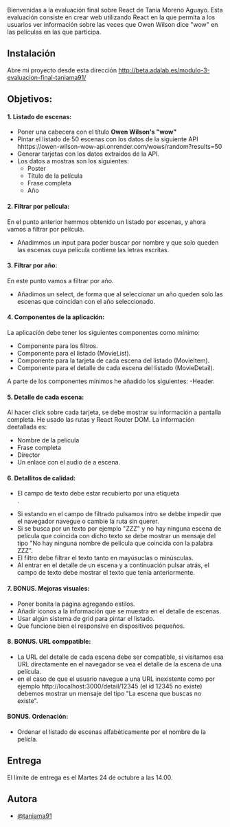 Bienvenidas a la evaluación final sobre React de Tania Moreno Aguayo.
Esta evaluación consiste en crear web utilizando React en la que permita a los usuarios ver información sobre las veces que Owen Wilson dice "wow" en las películas en las que participa.

## Instalación

Abre mi proyecto desde esta dirección http://beta.adalab.es/modulo-3-evaluacion-final-taniama91/

## Objetivos:

#### 1. Listado de escenas:
- Poner una cabecera con el título **Owen Wilson's "wow"**
- Pintar el listado de 50 escenas con los datos de la siguiente API  hhttps://owen-wilson-wow-api.onrender.com/wows/random?results=50
- Generar tarjetas con los datos extraidos de la API.
- Los datos a mostras son los siguientes:
    - Poster
    - Título de la película 
    - Frase completa
    - Año

#### 2. Filtrar por película:
En el punto anterior hemmos obtenido un listado por escenas, y ahora vamos a filtrar por película.
- Añadimmos un input para poder buscar por nombre y que solo queden las escenas cuya película contiene las letras escritas.

#### 3. Filtrar por año:
En este punto vamos a filtrar por año.
- Añadimos un select, de forma que al seleccionar un año queden solo las escenas que coincidan con el año seleccionado.

#### 4. Componentes de la aplicación:
La aplicación debe tener los siguientes componentes como mínimo:

- Componente para los filtros.
- Componente para el listado (MovieList).
- Componente para la tarjeta de cada escena del listado (MovieItem).
- Componente para el detalle de cada escena del listado (MovieDetail).

A parte de los componentes mínimos he añadido los siguientes:
-Header.

#### 5. Detalle de cada escena:
Al hacer click sobre cada tarjeta, se debe mostrar su información a pantalla completa.
He usado las rutas y React Router DOM.
La información deetallada es:
- Nombre de la película
- Frase completa 
- Director
- Un enlace con el audio de a escena.

#### 6. Detallitos de calidad:
- El campo de texto debe estar recubierto por una etiqueta <form />.
- Si estando en el campo de filtrado pulsamos intro se debbe impedir que el navegador navegue o cambie la ruta sin querer.
- Si se busca por un texto por ejemplo "ZZZ" y no hay ninguna escena de película que coincida con dicho texto se debe mostrar un mensaje del tipo "No hay ninguna nombre de película que coincida con la palabra ZZZ".
- El filtro debe filtrar el texto tanto en mayúsuclas o minúsculas.
- Al entrar en el detalle de un escena y a continuación pulsar atrás, el campo de texto debe mostrar el texto que tenía anteriormente.

#### 7. BONUS. Mejoras visuales:
- Poner bonita la página agregando estilos.
- Añadir iconos a la información que se muestra en el detalle de escenas.
- Usar algún sistema de grid para pintar el listado.
- Que funcione bien el responsive en dispositivos pequeños.

#### 8. BONUS. URL comppatible:
- La URL del detalle de cada escena debe ser compatible, si visitamos esa URL directamente en el navegador se vea el detalle de la escena de una película.
- en el caso de que el usuario navegue a una URL inexistente como por ejemplo http://localhost:3000/detail/12345 (el id 12345 no existe) debemos mostrar un mensaje
del tipo "La escena que buscas no existe".

#### BONUS. Ordenación:
- Ordenar el listado de escenas alfabéticamente por el nombre de la pelícla.

## Entrega
El límite de entrega es el Martes 24 de octubre a las 14.00.

## Autora

- [@taniama91](https://www.github.com/taniama91)